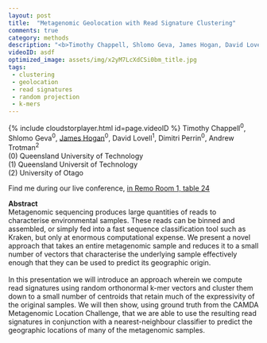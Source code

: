 ```yaml
---
layout: post
title:  "Metagenomic Geolocation with Read Signature Clustering"
comments: true
category: methods
description: "<b>Timothy Chappell, Shlomo Geva, James Hogan, David Lovell, Dimitri Perrin, Andrew Trotman</b><br/>Metagenomic sequencing produces large quantities o..."
videoID: asdf
optimized_image: assets/img/x2yM7LcXdCSi0bm_title.jpg
tags:
 - clustering
 - geolocation
 - read signatures
 - random projection
 - k-mers
---
```

{% include cloudstorplayer.html id=page.videoID %}
Timothy Chappell<sup>0</sup>, Shlomo Geva<sup>0</sup>, <u>James Hogan</u><sup>0</sup>, David Lovell<sup>1</sup>, Dimitri Perrin<sup>0</sup>, Andrew Trotman<sup>2</sup><br/>
\(0\) Queensland University of Technology<br/>
\(1\) Queensland Universit of Technology<br/>
\(2\) University of Otago

Find me during our live conference, [in Remo Room 1, table 24](https://remo.co)

<b>Abstract</b><br/>
Metagenomic sequencing produces large quantities of reads to characterise environmental samples. These reads can be binned and assembled, or simply fed into a fast sequence classification tool such as Kraken, but only at enormous computational expense. We present a novel approach that takes an entire metagenomic sample and reduces it to a small number of vectors that characterise the underlying sample effectively enough that they can be used to predict its geographic origin.<br/><br/>In this presentation we will introduce an approach wherein we compute read signatures using random orthonormal k-mer vectors and cluster them down to a small number of centroids that retain much of the expressivity of the original samples. We will then show, using ground truth from the CAMDA Metagenomic Location Challenge, that we are able to use the resulting read signatures in conjunction with a nearest-neighbour classifier to predict the geographic locations of many of the metagenomic samples.
